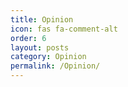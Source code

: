 ```yaml
---
title: Opinion
icon: fas fa-comment-alt
order: 6
layout: posts
category: Opinion
permalink: /Opinion/
---
```


